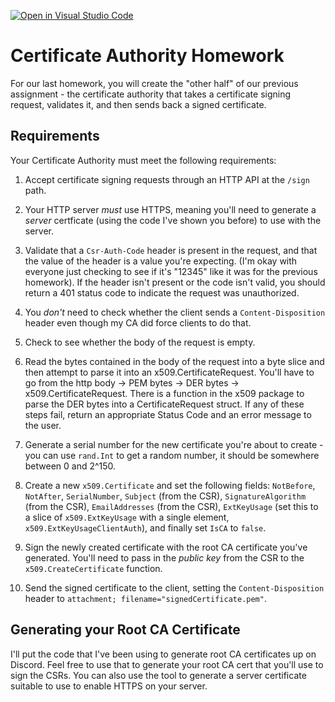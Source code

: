 [![Open in Visual Studio Code](https://classroom.github.com/assets/open-in-vscode-f059dc9a6f8d3a56e377f745f24479a46679e63a5d9fe6f495e02850cd0d8118.svg)](https://classroom.github.com/online_ide?assignment_repo_id=6519411&assignment_repo_type=AssignmentRepo)
# Certificate Authority Homework

For our last homework, you will create the "other half" of our previous assignment - the certificate authority that takes a certificate signing request, validates it, and then sends back a signed certificate.

## Requirements

Your Certificate Authority must meet the following requirements:

1. Accept certificate signing requests through an HTTP API at the `/sign` path.

1. Your HTTP server _must_ use HTTPS, meaning you'll need to generate a _server_ certficate (using the code I've shown you before) to use with the server.

1. Validate that a `Csr-Auth-Code` header is present in the request, and that the value of the header is a value you're expecting. (I'm okay with everyone just checking to see if it's "12345" like it was for the previous homework). If the header isn't present or the code isn't valid, you should return a 401 status code to indicate the request was unauthorized.

1. You _don't_ need to check whether the client sends a `Content-Disposition` header even though my CA did force clients to do that.

1. Check to see whether the body of the request is empty. 

1. Read the bytes contained in the body of the request into a byte slice and then attempt to parse it into an x509.CertificateRequest. You'll have to go from the http body -> PEM bytes -> DER bytes -> x509.CertificateRequest. There is a function in the x509 package to parse the DER bytes into a CertificateRequest struct. If any of these steps fail, return an appropriate Status Code and an error message to the user.

1. Generate a serial number for the new certificate you're about to create - you can use `rand.Int` to get a random number, it should be somewhere between 0 and 2^150.

1. Create a new `x509.Certificate` and set the following fields: `NotBefore`, `NotAfter`, `SerialNumber`, `Subject` (from the CSR), `SignatureAlgorithm` (from the CSR), `EmailAddresses` (from the CSR), `ExtKeyUsage` (set this to a slice of `x509.ExtKeyUsage` with a single element, `x509.ExtKeyUsageClientAuth`), and finally set `IsCA` to `false`.

1. Sign the newly created certificate with the root CA certificate you've generated. You'll need to pass in the _public key_ from the CSR to the `x509.CreateCertificate` function.

1. Send the signed certificate to the client, setting the `Content-Disposition` header to `attachment; filename="signedCertificate.pem"`.


## Generating your Root CA Certificate

I'll put the code that I've been using to generate root CA certificates up on Discord. Feel free to use that to generate your root CA cert that you'll use to sign the CSRs. You can also use the tool to generate a server certificate suitable to use to enable HTTPS on your server.
